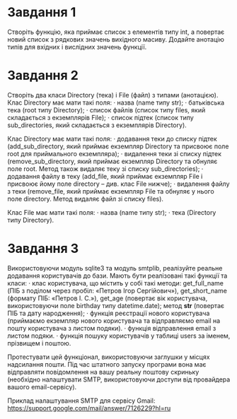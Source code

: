 # Завдання 1
Створіть функцію, яка приймає список з елементів типу int, а повертає новий список з рядкових значень вихідного масиву. Додайте анотацію типів для вхідних і вислідних значень функції. 

# Завдання 2
Створіть два класи Directory (тека) і File (файл) з типами (анотацією).
Клас Directory має мати такі поля:
·        назва (name типу str);
·        батьківська тека (root типу Directory);
·        список файлів (список типу files, який складається з екземплярів File);
·        список підтек (список типу sub_directories, який складається з екземплярів Directory). 

Клас Directory має мати такі поля:
·        додавання теки до списку підтек (add_sub_directory, який приймає екземпляр Directory та присвоює поле root для приймального екземпляра);
·        видалення теки зі списку підтек (remove_sub_directory, який приймає екземпляр Directory та обнуляє поле root. Метод також видаляє теку зі списку sub_directories);
·        додавання файлу в теку (add_file, який приймає екземпляр File і присвоює йому поле directory – див. клас File нижче);
·        видалення файлу з теки (remove_file, який приймає екземпляр File та обнуляє у нього поле directory. Метод видаляє файл зі списку files). 

Клас File має мати такі поля:
·        назва (name типу str);
·        тека (Directory типу Directory). 

# Завдання 3
Використовуючи модуль sqlite3 та модуль smtplib, реалізуйте реальне додавання користувачів до бази. Мають бути реалізовані такі функції та класи:
·        клас користувача, що містить у собі такі методи: get_full_name (ПІБ з поділом через пробіл: «Петров Ігор Сергійович»), get_short_name (формату ПІБ: «Петров І. С.»), get_age (повертає вік користувача, використовуючи поле birthday типу datetime.date); метод __str__ (повертає ПІБ та дату народження);
·        функція реєстрації нового користувача (приймаємо екземпляр нового користувача та відправляємо email на пошту користувача з листом подяки).
·        функція відправлення email з листом подяки.
·        функція пошуку користувачів у таблиці users за іменем, прізвищем і поштою.

Протестувати цей функціонал, використовуючи заглушки у місцях надсилання пошти. Під час штатного запуску програми вона має відправляти повідомлення на вашу реальну поштову скриньку (необхідно налаштувати SMTP, використовуючи доступи від провайдера вашого email-сервісу).

Приклад налаштування SMTP для сервісу Gmail: https://support.google.com/mail/answer/7126229?hl=ru
